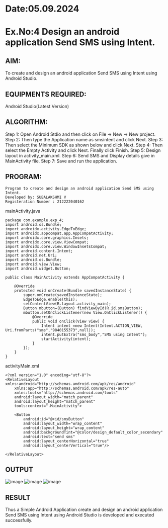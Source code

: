 # Date:05.09.2024
# Ex.No:4 Design an android application Send SMS using Intent.

## AIM:
To create and design an android application Send SMS using Intent using Android Studio.

## EQUIPMENTS REQUIRED:

Android Studio(Latest Version)

## ALGORITHM:
Step 1: Open Android Stdio and then click on File -> New -> New project.
Step 2: Then type the Application name as smsintent and click Next. 
Step 3: Then select the Minimum SDK as shown below and click Next.
Step 4: Then select the Empty Activity and click Next. Finally click Finish.
Step 5: Design layout in activity_main.xml.
Step 6: Send SMS and Display details give in MainActivity file.
Step 7: Save and run the application.
## PROGRAM:
```
Program to create and design an android application Send SMS using Intent.
Developed by: SUBALAKSHMI V
Registeration Number : 212222040162
```
mainActivity.java
```
package com.example.exp_4;
import android.os.Bundle;
import androidx.activity.EdgeToEdge;
import androidx.appcompat.app.AppCompatActivity;
import androidx.core.graphics.Insets;
import androidx.core.view.ViewCompat;
import androidx.core.view.WindowInsetsCompat;
import android.content.Intent;
import android.net.Uri;
import android.os.Bundle;
import android.view.View;
import android.widget.Button;

public class MainActivity extends AppCompatActivity {

    @Override
    protected void onCreate(Bundle savedInstanceState) {
        super.onCreate(savedInstanceState);
        EdgeToEdge.enable(this);
        setContentView(R.layout.activity_main);
        Button mbutton=(Button) findViewById(R.id.smsButton);
        mbutton.setOnClickListener(new View.OnClickListener() {
            @Override
            public void onClick(View view) {
                Intent intent =new Intent(Intent.ACTION_VIEW, Uri.fromParts("sms","9840155373",null));
                intent.putExtra("sms_body","SMS using Intent");
                startActivity(intent);
            }
        });
    }
}
```
activityMain.xml
```
<?xml version="1.0" encoding="utf-8"?>
<RelativeLayout xmlns:android="http://schemas.android.com/apk/res/android"
    xmlns:app="http://schemas.android.com/apk/res-auto"
    xmlns:tools="http://schemas.android.com/tools"
    android:layout_width="match_parent"
    android:layout_height="match_parent"
    tools:context=".MainActivity">

    <Button
        android:id="@+id/smsButton"
        android:layout_width="wrap_content"
        android:layout_height="wrap_content"
        android:backgroundTint="@color/design_default_color_secondary"
        android:text="send sms"
        android:layout_centerHorizontal="true"
        android:layout_centerVertical="true"/>

</RelativeLayout>
```
## OUTPUT
![image](https://github.com/user-attachments/assets/a51376c4-6cc4-4d9f-8ad4-630e8a789f86)
![image](https://github.com/user-attachments/assets/349ff46b-c666-4efe-b63d-03ce052a2f0f)
![image](https://github.com/user-attachments/assets/cf134d6d-763d-43b1-83a2-30fe0213a177)
## RESULT
Thus a Simple Android Application create and design an android application Send SMS using Intent using Android Studio is developed and executed successfully.
